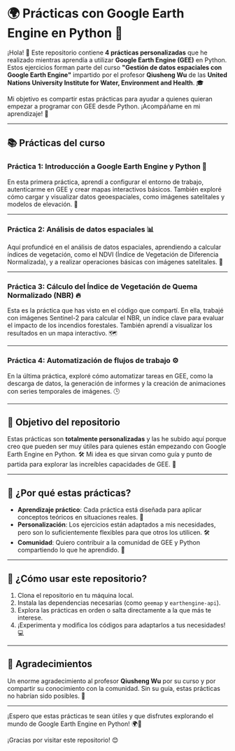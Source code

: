 # 🌍 Prácticas con Google Earth Engine en Python 🐍

¡Hola! 👋 Este repositorio contiene **4 prácticas personalizadas** que he realizado mientras aprendía a utilizar **Google Earth Engine (GEE)** en Python. Estos ejercicios forman parte del curso **"Gestión de datos espaciales con Google Earth Engine"** impartido por el profesor **Qiusheng Wu** de las **United Nations University Institute for Water, Environment and Health**. 🎓

Mi objetivo es compartir estas prácticas para ayudar a quienes quieran empezar a programar con GEE desde Python. ¡Acompáñame en mi aprendizaje! 🚀

---

## 📚 Prácticas del curso

### Práctica 1: Introducción a Google Earth Engine y Python 🐍
En esta primera práctica, aprendí a configurar el entorno de trabajo, autenticarme en GEE y crear mapas interactivos básicos. También exploré cómo cargar y visualizar datos geoespaciales, como imágenes satelitales y modelos de elevación. 🌄

---

### Práctica 2: Análisis de datos espaciales 📊
Aquí profundicé en el análisis de datos espaciales, aprendiendo a calcular índices de vegetación, como el NDVI (Índice de Vegetación de Diferencia Normalizada), y a realizar operaciones básicas con imágenes satelitales. 🌱

---

### Práctica 3: Cálculo del Índice de Vegetación de Quema Normalizado (NBR) 🔥
Esta es la práctica que has visto en el código que compartí. En ella, trabajé con imágenes Sentinel-2 para calcular el NBR, un índice clave para evaluar el impacto de los incendios forestales. También aprendí a visualizar los resultados en un mapa interactivo. 🗺️

---

### Práctica 4: Automatización de flujos de trabajo ⚙️
En la última práctica, exploré cómo automatizar tareas en GEE, como la descarga de datos, la generación de informes y la creación de animaciones con series temporales de imágenes. 🕒

---

## 🎯 Objetivo del repositorio

Estas prácticas son **totalmente personalizadas** y las he subido aquí porque creo que pueden ser muy útiles para quienes están empezando con Google Earth Engine en Python. 🛠️ Mi idea es que sirvan como guía y punto de partida para explorar las increíbles capacidades de GEE. 🌟

---

## 🌟 ¿Por qué estas prácticas?

- **Aprendizaje práctico**: Cada práctica está diseñada para aplicar conceptos teóricos en situaciones reales. 🧠
- **Personalización**: Los ejercicios están adaptados a mis necesidades, pero son lo suficientemente flexibles para que otros los utilicen. 🛠️
- **Comunidad**: Quiero contribuir a la comunidad de GEE y Python compartiendo lo que he aprendido. 🤝

---

## 🚀 ¿Cómo usar este repositorio?

1. Clona el repositorio en tu máquina local.
2. Instala las dependencias necesarias (como `geemap` y `earthengine-api`).
3. Explora las prácticas en orden o salta directamente a la que más te interese.
4. ¡Experimenta y modifica los códigos para adaptarlos a tus necesidades! 💻

---

## 🙏 Agradecimientos

Un enorme agradecimiento al profesor **Qiusheng Wu** por su curso y por compartir su conocimiento con la comunidad. Sin su guía, estas prácticas no habrían sido posibles. 🙌

---

¡Espero que estas prácticas te sean útiles y que disfrutes explorando el mundo de Google Earth Engine en Python! 🌍🐍

¡Gracias por visitar este repositorio! 😊
